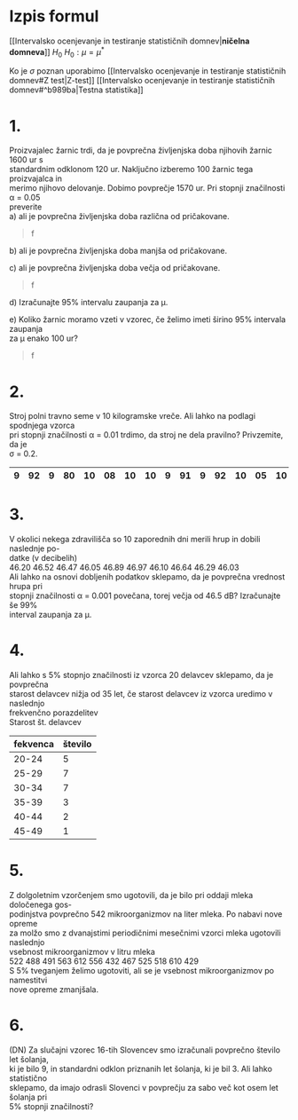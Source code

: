 # Izpis formul
[[Intervalsko ocenjevanje in testiranje statističnih domnev|**ničelna domneva**]] $H_0$
$H_0:\mu = \mu^*$

Ko je $\sigma$ poznan uporabimo [[Intervalsko ocenjevanje in testiranje statističnih domnev#Z test|Z-test]]
[[Intervalsko ocenjevanje in testiranje statističnih domnev#^b989ba|Testna statistika]]

# 1.
Proizvajalec žarnic trdi, da je povprečna življenjska doba njihovih žarnic 1600 ur s  
standardnim odklonom 120 ur. Naključno izberemo 100 žarnic tega proizvajalca in  
merimo njihovo delovanje. Dobimo povprečje 1570 ur. Pri stopnji značilnosti α = 0.05  
preverite  
a) ali je povprečna življenjska doba različna od pričakovane.  
	
>f

b) ali je povprečna življenjska doba manjša od pričakovane.  
>

c) ali je povprečna življenjska doba večja od pričakovane.  
>f


d) Izračunajte 95% intervalu zaupanja za μ.  
>

e) Koliko žarnic moramo vzeti v vzorec, če želimo imeti širino 95% intervala zaupanja  
za μ enako 100 ur?  
>f


# 2.
Stroj polni travno seme v 10 kilogramske vreče. Ali lahko na podlagi spodnjega vzorca  
pri stopnji značilnosti α = 0.01 trdimo, da stroj ne dela pravilno? Privzemite, da je  
σ = 0.2.  

| 9   | 92  | 9   | 80  | 10  | 08  | 10  | 10  | 9   | 91  | 9   | 92  | 10  | 05  | 10  | 03  | 9   | 99  | 10  | 07  | 
| --- | --- | --- | --- | --- | --- | --- | --- | --- | --- | --- | --- | --- | --- | --- | --- | --- | --- | --- | --- |

# 3.
V okolici nekega zdravilišča so 10 zaporednih dni merili hrup in dobili naslednje po-  
datke (v decibelih)  
46.20 46.52 46.47 46.05 46.89 46.97 46.10 46.64 46.29 46.03  
Ali lahko na osnovi dobljenih podatkov sklepamo, da je povprečna vrednost hrupa pri  
stopnji značilnosti α = 0.001 povečana, torej večja od 46.5 dB? Izračunajte še 99%  
interval zaupanja za μ.  
# 4.
Ali lahko s 5% stopnjo značilnosti iz vzorca 20 delavcev sklepamo, da je povprečna  
starost delavcev nižja od 35 let, če starost delavcev iz vzorca uredimo v naslednjo  
frekvenčno porazdelitev  
Starost št. delavcev

| fekvenca | število | 
| -------- | ------- |
| 20-24    | 5       |
| 25-29    | 7       |
| 30-34    | 7       |
| 35-39    | 3       |
| 40-44    | 2       |
| 45-49    | 1       |

# 5.
Z dolgoletnim vzorčenjem smo ugotovili, da je bilo pri oddaji mleka določenega gos-  
podinjstva povprečno 542 mikroorganizmov na liter mleka. Po nabavi nove opreme  
za molžo smo z dvanajstimi periodičnimi mesečnimi vzorci mleka ugotovili naslednjo  
vsebnost mikroorganizmov v litru mleka  
522 488 491 563 612 556 432 467 525 518 610 429  
S 5% tveganjem želimo ugotoviti, ali se je vsebnost mikroorganizmov po namestitvi  
nove opreme zmanjšala.  
# 6.
(DN) Za slučajni vzorec 16-tih Slovencev smo izračunali povprečno število let šolanja,  
ki je bilo 9, in standardni odklon priznanih let šolanja, ki je bil 3. Ali lahko statistično  
sklepamo, da imajo odrasli Slovenci v povprečju za sabo več kot osem let šolanja pri  
5% stopnji značilnosti?  